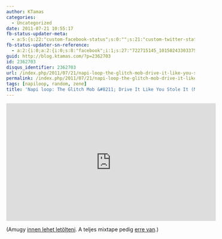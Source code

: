 ```yaml
---
author: KTamas
categories:
  - Uncategorized
date: 2011-07-21 10:55:17
fb-status-updater-meta:
  - a:5:{s:22:"custom-facebook-status";s:0:"";s:21:"custom-twitter-status";s:0:"";s:7:"fb-push";s:1:"1";s:7:"tw-push";s:1:"1";s:4:"push";s:1:"1";}
fb-status-updater-sn-reference:
  - a:2:{i:0;a:2:{i:0;s:8:"facebook";i:1;s:27:"722715145_10150243303375146";}i:1;a:2:{i:0;s:7:"twitter";i:1;s:17:"93967286523805696";}}
guid: http://blog.ktamas.com/?p=2362703
id: 2362703
disqus_identifier: 2362703
url: /index.php/2011/07/21/napi-loop-the-glitch-mob-drive-it-like-you-stole-it-mixtape-version/
permalink: /index.php/2011/07/21/napi-loop-the-glitch-mob-drive-it-like-you-stole-it-mixtape-version/
tags: [napiloop, random, zene]
title: 'Napi loop: The Glitch Mob &#8211; Drive It Like You Stole It (Mixtape Version)'
---
```


<iframe width="560" height="315" src="https://www.youtube.com/embed/catGlTXYSnY" frameborder="0" allow="accelerometer; autoplay; encrypted-media; gyroscope; picture-in-picture" allowfullscreen></iframe>
  
(Amugy [innen lehet letölteni](http://www.theglitchmob.com/updates/539). A teljes mixtape pedig [erre van](http://www.theglitchmob.com/updates/310).)
